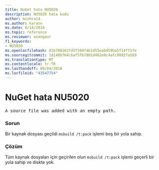 ```yaml
---
title: NuGet hata NU5020
description: NU5020 hata kodu
author: mishra14
ms.author: karann
ms.date: 8/14/2018
ms.topic: reference
ms.reviewer: anangaur
f1_keywords:
- NU5020
ms.openlocfilehash: 81b780202f45f594f4b1d55eabd59ba5f14ff1fe
ms.sourcegitcommit: 1d1406764c6af5fb7801d462e0c4afc9092fa569
ms.translationtype: MT
ms.contentlocale: tr-TR
ms.lasthandoff: 09/04/2018
ms.locfileid: "43547754"
---
```

# <a name="nuget-error-nu5020"></a>NuGet hata NU5020
<pre>A source file was added with an empty path.</pre>

### <a name="issue"></a>Sorun

Bir kaynak dosyası geçildi `msbuild /t:pack` işlemi boş bir yola sahip.


### <a name="solution"></a>Çözüm

Tüm kaynak dosyaları için geçirilen olun `msbuild /t:pack` işlemi geçerli bir yola sahip ve diskte yok.

